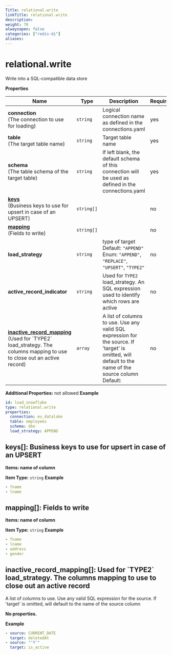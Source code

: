 ```yaml
---
Title: relational.write
linkTitle: relational.write
description: 
weight: 70
alwaysopen: false
categories: ["redis-di"]
aliases: 
---
```


# relational.write

Write into a SQL-compatible data store

**Properties**

| Name                                                                                                                                                      | Type       | Description                                                                                                                                                     | Required |
| --------------------------------------------------------------------------------------------------------------------------------------------------------- | ---------- | --------------------------------------------------------------------------------------------------------------------------------------------------------------- | -------- |
| **connection**<br/>(The connection to use for loading)                                                                                                    | `string`   | Logical connection name as defined in the connections.yaml<br/>                                                                                                 | yes      |
| **table**<br/>(The target table name)                                                                                                                     | `string`   | Target table name<br/>                                                                                                                                          | yes      |
| **schema**<br/>(The table schema of the target table)                                                                                                     | `string`   | If left blank, the default schema of this connection will be used as defined in the connections.yaml<br/>                                                       | yes      |
| [**keys**](#keys)<br/>(Business keys to use for upsert in case of an UPSERT)                                                                              | `string[]` |                                                                                                                                                                 | no       |
| [**mapping**](#mapping)<br/>(Fields to write)                                                                                                             | `string[]` |                                                                                                                                                                 | no       |
| **load_strategy**                                                                                                                                         | `string`   | type of target<br/>Default: `"APPEND"`<br/>Enum: `"APPEND"`, `"REPLACE"`, `"UPSERT"`, `"TYPE2"`<br/>                                                            | no       |
| **active_record_indicator**                                                                                                                               | `string`   | Used for `TYPE2` load_strategy. An SQL expression used to identify which rows are active<br/>                                                                   | no       |
| [**inactive_record_mapping**](#inactive_record_mapping)<br/>(Used for \`TYPE2\` load_strategy\. The columns mapping to use to close out an active record) | `array`    | A list of columns to use. Use any valid SQL expression for the source. If 'target' is omitted, will default to the name of the source column<br/>Default: <br/> | no       |

**Additional Properties:** not allowed
**Example**

```yaml
id: load_snowflake
type: relational.write
properties:
  connection: eu_datalake
  table: employees
  schema: dbo
  load_strategy: APPEND
```

<a name="keys"></a>

## keys\[\]: Business keys to use for upsert in case of an UPSERT

**Items: name of column**

**Item Type:** `string`
**Example**

```yaml
- fname
- lname
```

<a name="mapping"></a>

## mapping\[\]: Fields to write

**Items: name of column**

**Item Type:** `string`
**Example**

```yaml
- fname
- lname
- address
- gender
```

<a name="inactive_record_mapping"></a>

## inactive_record_mapping\[\]: Used for \`TYPE2\` load_strategy\. The columns mapping to use to close out an active record

A list of columns to use. Use any valid SQL expression for the source. If 'target' is omitted, will default to the name of the source column

**No properties.**

**Example**

```yaml
- source: CURRENT_DATE
  target: deletedAt
- source: "'Y'"
  target: is_active
```
